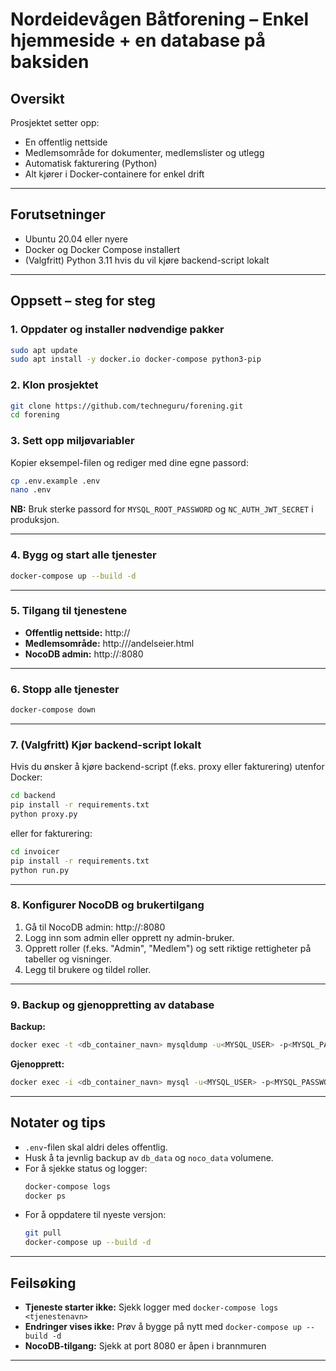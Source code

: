 # Nordeidevågen Båtforening – Enkel hjemmeside + en database på baksiden

## Oversikt
Prosjektet setter opp:
- En offentlig nettside
- Medlemsområde for dokumenter, medlemslister og utlegg
- Automatisk fakturering (Python)
- Alt kjører i Docker-containere for enkel drift

---

## Forutsetninger
- Ubuntu 20.04 eller nyere
- Docker og Docker Compose installert
- (Valgfritt) Python 3.11 hvis du vil kjøre backend-script lokalt

---

## Oppsett – steg for steg

### 1. Oppdater og installer nødvendige pakker
```bash
sudo apt update
sudo apt install -y docker.io docker-compose python3-pip
```

### 2. Klon prosjektet
```bash
git clone https://github.com/techneguru/forening.git
cd forening
```

### 3. Sett opp miljøvariabler
Kopier eksempel-filen og rediger med dine egne passord:
```bash
cp .env.example .env
nano .env
```
**NB:** Bruk sterke passord for `MYSQL_ROOT_PASSWORD` og `NC_AUTH_JWT_SECRET` i produksjon.

---

### 4. Bygg og start alle tjenester
```bash
docker-compose up --build -d
```

---

### 5. Tilgang til tjenestene
- **Offentlig nettside:** http://<din-server-ip>
- **Medlemsområde:** http://<din-server-ip>/andelseier.html
- **NocoDB admin:** http://<din-server-ip>:8080

---

### 6. Stopp alle tjenester
```bash
docker-compose down
```

---

### 7. (Valgfritt) Kjør backend-script lokalt
Hvis du ønsker å kjøre backend-script (f.eks. proxy eller fakturering) utenfor Docker:
```bash
cd backend
pip install -r requirements.txt
python proxy.py
```
eller for fakturering:
```bash
cd invoicer
pip install -r requirements.txt
python run.py
```

---

### 8. Konfigurer NocoDB og brukertilgang
1. Gå til NocoDB admin: http://<din-server-ip>:8080
2. Logg inn som admin eller opprett ny admin-bruker.
3. Opprett roller (f.eks. "Admin", "Medlem") og sett riktige rettigheter på tabeller og visninger.
4. Legg til brukere og tildel roller.

---

### 9. Backup og gjenoppretting av database

**Backup:**
```bash
docker exec -t <db_container_navn> mysqldump -u<MYSQL_USER> -p<MYSQL_PASSWORD> <MYSQL_DATABASE> > backup.sql
```

**Gjenopprett:**
```bash
docker exec -i <db_container_navn> mysql -u<MYSQL_USER> -p<MYSQL_PASSWORD> <MYSQL_DATABASE> < backup.sql
```

---

## Notater og tips

- `.env`-filen skal aldri deles offentlig.
- Husk å ta jevnlig backup av `db_data` og `noco_data` volumene.
- For å sjekke status og logger:
  ```bash
  docker-compose logs
  docker ps
  ```
- For å oppdatere til nyeste versjon:
  ```bash
  git pull
  docker-compose up --build -d
  ```

---

## Feilsøking

- **Tjeneste starter ikke:** Sjekk logger med `docker-compose logs <tjenestenavn>`
- **Endringer vises ikke:** Prøv å bygge på nytt med `docker-compose up --build -d`
- **NocoDB-tilgang:** Sjekk at port 8080 er åpen i brannmuren

---
